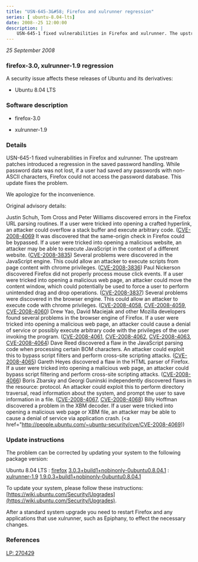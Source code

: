 ```yaml
---
title: "USN-645-3&#58; Firefox and xulrunner regression"
series: [ ubuntu-8.04-lts]
date: 2008--25 12:00:00
description: |
    USN-645-1 fixed vulnerabilities in Firefox and xulrunner. The upstream patches introduced a regression in the saved password handling. While password data was not lost, if a user had saved any passwords with non-ASCII characters, Firefox could not access the password database. This update fixes the problem.
--- 
```

 
 

*25 September 2008*

### firefox-3.0, xulrunner-1.9 regression

A security issue affects these releases of Ubuntu and its derivatives:

* Ubuntu 8.04 LTS

### Software description

* firefox-3.0 

* xulrunner-1.9 

### Details

USN-645-1 fixed vulnerabilities in Firefox and xulrunner. The upstream patches introduced a regression in the saved password handling. While password data was not lost, if a user had saved any passwords with non-ASCII characters, Firefox could not access the password database. This update fixes the problem.

We apologize for the inconvenience.

Original advisory details:

 Justin Schuh, Tom Cross and Peter Williams discovered errors in the Firefox URL parsing routines. If a user were tricked into opening a crafted hyperlink, an attacker could overflow a stack buffer and execute arbitrary code. ([CVE-2008-4069](http://people.ubuntu.com/~ubuntu-security/cve/CVE-2008-0016">CVE-2008-0016</a>) It was discovered that the same-origin check in Firefox could be bypassed. If a user were tricked into opening a malicious website, an attacker may be able to execute JavaScript in the context of a different website. (<a href="http://people.ubuntu.com/~ubuntu-security/cve/CVE-2008-3835">CVE-2008-3835</a>) Several problems were discovered in the JavaScript engine. This could allow an attacker to execute scripts from page content with chrome privileges. (<a href="http://people.ubuntu.com/~ubuntu-security/cve/CVE-2008-3836">CVE-2008-3836</a>) Paul Nickerson discovered Firefox did not properly process mouse click events. If a user were tricked into opening a malicious web page, an attacker could move the content window, which could potentially be used to force a user to perform unintended drag and drop operations. (<a href="http://people.ubuntu.com/~ubuntu-security/cve/CVE-2008-3837">CVE-2008-3837</a>) Several problems were discovered in the browser engine. This could allow an attacker to execute code with chrome privileges. (<a href="http://people.ubuntu.com/~ubuntu-security/cve/CVE-2008-4058">CVE-2008-4058</a>, <a href="http://people.ubuntu.com/~ubuntu-security/cve/CVE-2008-4059">CVE-2008-4059</a>, <a href="http://people.ubuntu.com/~ubuntu-security/cve/CVE-2008-4060">CVE-2008-4060</a>) Drew Yao, David Maciejak and other Mozilla developers found several problems in the browser engine of Firefox. If a user were tricked into opening a malicious web page, an attacker could cause a denial of service or possibly execute arbitrary code with the privileges of the user invoking the program. (<a href="http://people.ubuntu.com/~ubuntu-security/cve/CVE-2008-4061">CVE-2008-4061</a>, <a href="http://people.ubuntu.com/~ubuntu-security/cve/CVE-2008-4062">CVE-2008-4062</a>, <a href="http://people.ubuntu.com/~ubuntu-security/cve/CVE-2008-4063">CVE-2008-4063</a>, <a href="http://people.ubuntu.com/~ubuntu-security/cve/CVE-2008-4064">CVE-2008-4064</a>) Dave Reed discovered a flaw in the JavaScript parsing code when processing certain BOM characters. An attacker could exploit this to bypass script filters and perform cross-site scripting attacks. (<a href="http://people.ubuntu.com/~ubuntu-security/cve/CVE-2008-4065">CVE-2008-4065</a>) Gareth Heyes discovered a flaw in the HTML parser of Firefox. If a user were tricked into opening a malicious web page, an attacker could bypass script filtering and perform cross-site scripting attacks. (<a href="http://people.ubuntu.com/~ubuntu-security/cve/CVE-2008-4066">CVE-2008-4066</a>) Boris Zbarsky and Georgi Guninski independently discovered flaws in the resource: protocol. An attacker could exploit this to perform directory traversal, read information about the system, and prompt the user to save information in a file. (<a href="http://people.ubuntu.com/~ubuntu-security/cve/CVE-2008-4067">CVE-2008-4067</a>, <a href="http://people.ubuntu.com/~ubuntu-security/cve/CVE-2008-4068">CVE-2008-4068</a>) Billy Hoffman discovered a problem in the XBM decoder. If a user were tricked into opening a malicious web page or XBM file, an attacker may be able to cause a denial of service via application crash. (<a href="http://people.ubuntu.com/~ubuntu-security/cve/CVE-2008-4069)) 

### Update instructions

The problem can be corrected by updating your system to the following package version:

Ubuntu 8.04 LTS
 : [firefox](https://launchpad.net/ubuntu/+source/firefox-3.0) <span> [3.0.3+build1+nobinonly-0ubuntu0.8.04.1](https://launchpad.net/ubuntu/+source/firefox-3.0/3.0.3+build1+nobinonly-0ubuntu0.8.04.1) </span> 
 : [xulrunner-1.9](https://launchpad.net/ubuntu/+source/xulrunner-1.9) <span> [1.9.0.3+build1+nobinonly-0ubuntu0.8.04.1](https://launchpad.net/ubuntu/+source/xulrunner-1.9/1.9.0.3+build1+nobinonly-0ubuntu0.8.04.1) </span> 

To update your system, please follow these instructions: [https://wiki.ubuntu.com/Security/Upgrades](https://wiki.ubuntu.com/Security/Upgrades).

After a standard system upgrade you need to restart Firefox and any applications that use xulrunner, such as Epiphany, to effect the necessary changes. 

### References

 
 [LP: 270429](https://launchpad.net/bugs/270429)
 

